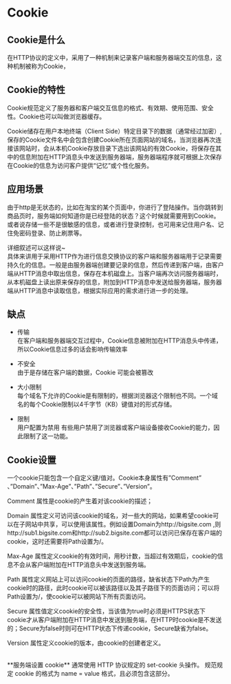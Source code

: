 # Cookie
## Cookie是什么
在HTTP协议的定义中，采用了一种机制来记录客户端和服务器端交互的信息，这种机制被称为Cookie，

## Cookie的特性
Cookie规范定义了服务器和客户端交互信息的格式、有效期、使用范围、安全性。Cookie也可以叫做浏览器缓存。

Cookie储存在用户本地终端（Client Side）特定目录下的数据（通常经过加密）,保存的Cookie文件名中会包含创建Cookie所在页面网站的域名，当浏览器再次连接该网站时，会从本机Cookie存放目录下选出该网站的有效Cookie，将保存在其中的信息附加在HTTP消息头中发送到服务器端，服务器端程序就可根据上次保存在Cookie的信息为访问客户提供“记忆”或个性化服务。

## 应用场景
由于http是无状态的，比如在淘宝的某个页面中，你进行了登陆操作。当你跳转到商品页时，服务端如何知道你是已经登陆的状态？这个时候就需要用到Cookie。
或者说存储一些不是很敏感的信息，或者进行登录控制，也可用来记住用户名、记住免密码登录、防止刷票等。

详细叙述可以这样说~  
具体来讲用于采用HTTP作为进行信息交换协议的客户端和服务器端用于记录需要持久化的信息。一般是由服务器端创建要记录的信息，然后传递到客户端，由客户端从HTTP消息中取出信息，保存在本机磁盘上。当客户端再次访问服务器端时，从本机磁盘上读出原来保存的信息，附加到HTTP消息中发送给服务器端，服务器端从HTTP消息中读取信息，根据实际应用的需求进行进一步的处理。

## 缺点
- 传输  
在客户端和服务器端交互过程中，Cookie信息被附加在HTTP消息头中传递，所以Cookie信息过多的话会影响传输效率

- 不安全  
由于是存储在客户端的数据，Cookie 可能会被篡改

- 大小限制  
每个域名下允许的Cookie是有限制的，根据浏览器这个限制也不同。一个域名的每个Cookie限制以4千字节（KB）键值对的形式存储。

- 限制  
用户配置为禁用 有些用户禁用了浏览器或客户端设备接收Cookie的能力，因此限制了这一功能。

## Cookie设置
一个cookie只能包含一个自定义键/值对。Cookie本身属性有”Comment” 、”Domain”、”Max-Age”、”Path”、”Secure”、”Version”。

Comment 属性是cookie的产生着对该cookie的描述；

Domain 属性定义可访问该cookie的域名，对一些大的网站，如果希望cookie可以在子网站中共享，可以使用该属性。例如设置Domain为http://bigsite.com ,则http://sub1.bigsite.com和http://sub2.bigsite.com都可以访问已保存在客户端的cookie，这时还需要将Path设置为/。

Max-Age 属性定义cookie的有效时间，用秒计数，当超过有效期后，cookie的信息不会从客户端附加在HTTP消息头中发送到服务端。

Path 属性定义网站上可以访问cookie的页面的路径，缺省状态下Path为产生cookie时的路径，此时cookie可以被该路径以及其子路径下的页面访问；可以将Path设置为/，使cookie可以被网站下所有页面访问。

Secure 属性值定义cookie的安全性，当该值为true时必须是HTTPS状态下cookie才从客户端附加在HTTP消息中发送到服务端，在HTTP时cookie是不发送的；Secure为false时则可在HTTP状态下传递cookie，Secure缺省为false。

Version 属性定义cookie的版本，由cookie的创建者定义。

<br>
**服务端设置 cookie**  
通常使用 HTTP 协议规定的 set-cookie 头操作。
规范规定 cookie 的格式为 name = value 格式，且必须包含这部分。


